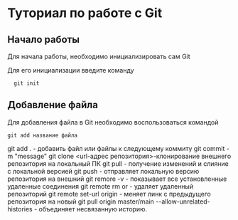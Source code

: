 # Туториал по работе с Git

## Начало работы

Для начала работы, необходимо инициализировать сам Git

Для его инициализации введите команду 

```
  git init
```

## Добавление файла

Для добавления файла в Git необходимо воспользоваться командой 

```
git add название файла
```
git add . - добавить файл или файлы к следующему коммиту
git commit -m "message"
git clone <url-адрес репозитория>-клонирование внешнего репозитория на локальный ПК
git pull - получение изменений и слияние с локальной версией
git push -  отправляет локальную версию репозитория на внешний
git remore -v - показывает все установленные удаленные соединения
git remote rm <remote-url> or <nickname> - удаляет удаленный репозиторий
git remote set-url origin <remote-url> - меняет линк с предыдущего репозитория на новый
git pull origin master/main --allow-unrelated-histories - объединяет несвязанную историю.

